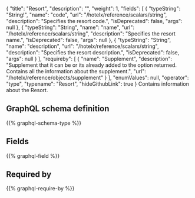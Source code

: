 {
  "title": "Resort",
  "description": "",
  "weight": 1,
  "fields": [
    {
      "typeString": "String!",
      "name": "code",
      "url": "/hotelx/reference/scalars/string",
      "description": "Specifies the resort code.",
      "isDeprecated": false,
      "args": null
    },
    {
      "typeString": "String",
      "name": "name",
      "url": "/hotelx/reference/scalars/string",
      "description": "Specifies the resort name.",
      "isDeprecated": false,
      "args": null
    },
    {
      "typeString": "String",
      "name": "description",
      "url": "/hotelx/reference/scalars/string",
      "description": "Specifies the resort description.",
      "isDeprecated": false,
      "args": null
    }
  ],
  "requireby": [
    {
      "name": "Supplement",
      "description": "Supplement that it can be or its already added to the option returned. Contains all the information about the supplement.",
      "url": "/hotelx/reference/objects/supplement"
    }
  ],
  "enumValues": null,
  "operator": "type",
  "typename": "Resort",
  "hideGithubLink": true
}
Contains information about the Resort.
## GraphQL schema definition

{{% graphql-schema-type %}}

## Fields

{{% graphql-field %}}

## Required by

{{% graphql-require-by %}}
